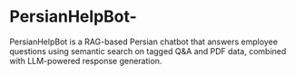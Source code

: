 # PersianHelpBot-
PersianHelpBot is a RAG-based Persian chatbot that answers employee questions using semantic search on tagged Q&amp;A and PDF data, combined with LLM-powered response generation.
